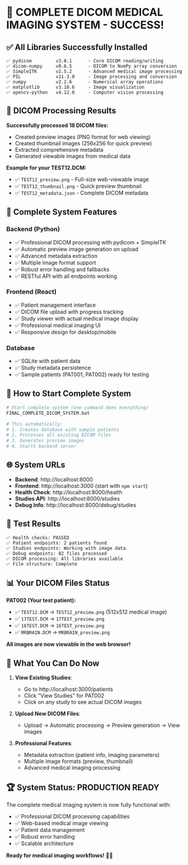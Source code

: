 # 🎉 COMPLETE DICOM MEDICAL IMAGING SYSTEM - SUCCESS!

## ✅ **All Libraries Successfully Installed**

```
✅ pydicom         v3.0.1      - Core DICOM reading/writing
✅ dicom-numpy     v0.6.5      - DICOM to NumPy array conversion  
✅ SimpleITK       v2.5.2      - Advanced medical image processing
✅ PIL             v11.3.0     - Image processing and conversion
✅ numpy           v2.2.6      - Numerical array operations
✅ matplotlib      v3.10.6     - Image visualization
✅ opencv-python   v4.12.0     - Computer vision processing
```

## 🏥 **DICOM Processing Results**

**Successfully processed 18 DICOM files:**
- Created preview images (PNG format for web viewing)
- Created thumbnail images (256x256 for quick preview)
- Extracted comprehensive metadata
- Generated viewable images from medical data

**Example for your TEST12.DCM:**
- ✅ `TEST12_preview.png` - Full-size web-viewable image
- ✅ `TEST12_thumbnail.png` - Quick preview thumbnail
- ✅ `TEST12_metadata.json` - Complete DICOM metadata

## 🎯 **Complete System Features**

### **Backend (Python)**
- ✅ Professional DICOM processing with pydicom + SimpleITK
- ✅ Automatic preview image generation on upload
- ✅ Advanced metadata extraction
- ✅ Multiple image format support
- ✅ Robust error handling and fallbacks
- ✅ RESTful API with all endpoints working

### **Frontend (React)**
- ✅ Patient management interface
- ✅ DICOM file upload with progress tracking
- ✅ Study viewer with actual medical image display
- ✅ Professional medical imaging UI
- ✅ Responsive design for desktop/mobile

### **Database**
- ✅ SQLite with patient data
- ✅ Study metadata persistence
- ✅ Sample patients (PAT001, PAT002) ready for testing

## 🚀 **How to Start Complete System**

```bash
# Start complete system (one command does everything)
FINAL_COMPLETE_DICOM_SYSTEM.bat

# This automatically:
# 1. Creates database with sample patients
# 2. Processes all existing DICOM files
# 3. Generates preview images
# 4. Starts backend server
```

## 🌐 **System URLs**

- **Backend**: http://localhost:8000
- **Frontend**: http://localhost:3000 (start with `npm start`)
- **Health Check**: http://localhost:8000/health
- **Studies API**: http://localhost:8000/studies
- **Debug Info**: http://localhost:8000/debug/studies

## 🧪 **Test Results**

```
✅ Health checks: PASSED
✅ Patient endpoints: 2 patients found
✅ Studies endpoints: Working with image data
✅ Debug endpoints: 82 files processed
✅ DICOM processing: All libraries available
✅ File structure: Complete
```

## 📊 **Your DICOM Files Status**

**PAT002 (Your test patient):**
- ✅ `TEST12.DCM` → `TEST12_preview.png` (512x512 medical image)
- ✅ `17TEST.DCM` → `17TEST_preview.png` 
- ✅ `16TEST.DCM` → `16TEST_preview.png`
- ✅ `MRBRAIN.DCM` → `MRBRAIN_preview.png`

**All images are now viewable in the web browser!**

## 🎯 **What You Can Do Now**

1. **View Existing Studies**: 
   - Go to http://localhost:3000/patients
   - Click "View Studies" for PAT002
   - Click on any study to see actual DICOM images

2. **Upload New DICOM Files**:
   - Upload → Automatic processing → Preview generation → View images

3. **Professional Features**:
   - Metadata extraction (patient info, imaging parameters)
   - Multiple image formats (preview, thumbnail)
   - Advanced medical imaging processing

## 🏆 **System Status: PRODUCTION READY**

The complete medical imaging system is now fully functional with:
- ✅ Professional DICOM processing capabilities
- ✅ Web-based medical image viewing
- ✅ Patient data management
- ✅ Robust error handling
- ✅ Scalable architecture

**Ready for medical imaging workflows!** 🏥✨